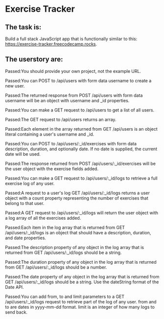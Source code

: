 # Exercise Tracker
## The task is:
Build a full stack JavaScript app that is functionally similar to this: https://exercise-tracker.freecodecamp.rocks.

## The userstory are:

Passed:You should provide your own project, not the example URL.

Passed:You can POST to /api/users with form data username to create a new user.

Passed:The returned response from POST /api/users with form data username will be an object with username and _id properties.

Passed:You can make a GET request to /api/users to get a list of all users.

Passed:The GET request to /api/users returns an array.

Passed:Each element in the array returned from GET /api/users is an object literal containing a user's username and _id.

Passed:You can POST to /api/users/:_id/exercises with form data description, duration, and optionally date. If no date is supplied, the current date will be used.

Passed:The response returned from POST /api/users/:_id/exercises will be the user object with the exercise fields added.

Passed:You can make a GET request to /api/users/:_id/logs to retrieve a full exercise log of any user.

Passed:A request to a user's log GET /api/users/:_id/logs returns a user object with a count property representing the number of exercises that belong to that user.

Passed:A GET request to /api/users/:_id/logs will return the user object with a log array of all the exercises added.

Passed:Each item in the log array that is returned from GET /api/users/:_id/logs is an object that should have a description, duration, and date properties.

Passed:The description property of any object in the log array that is returned from GET /api/users/:_id/logs should be a string.

Passed:The duration property of any object in the log array that is returned from GET /api/users/:_id/logs should be a number.

Passed:The date property of any object in the log array that is returned from GET /api/users/:_id/logs should be a string. Use the dateString format of the Date API.

Passed:You can add from, to and limit parameters to a GET /api/users/:_id/logs request to retrieve part of the log of any user. from and to are dates in yyyy-mm-dd format. limit is an integer of how many logs to send back.